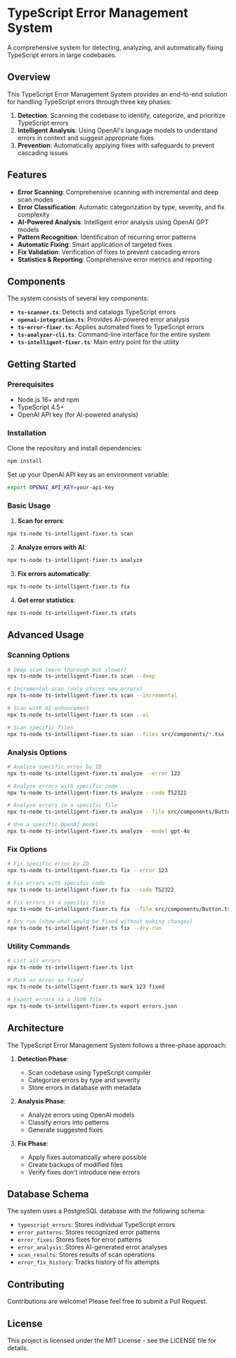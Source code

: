 # TypeScript Error Management System

A comprehensive system for detecting, analyzing, and automatically fixing TypeScript errors in large codebases.

## Overview

This TypeScript Error Management System provides an end-to-end solution for handling TypeScript errors through three key phases:

1. **Detection**: Scanning the codebase to identify, categorize, and prioritize TypeScript errors
2. **Intelligent Analysis**: Using OpenAI's language models to understand errors in context and suggest appropriate fixes
3. **Prevention**: Automatically applying fixes with safeguards to prevent cascading issues

## Features

- **Error Scanning**: Comprehensive scanning with incremental and deep scan modes
- **Error Classification**: Automatic categorization by type, severity, and fix complexity
- **AI-Powered Analysis**: Intelligent error analysis using OpenAI GPT models
- **Pattern Recognition**: Identification of recurring error patterns
- **Automatic Fixing**: Smart application of targeted fixes
- **Fix Validation**: Verification of fixes to prevent cascading errors
- **Statistics & Reporting**: Comprehensive error metrics and reporting

## Components

The system consists of several key components:

- **`ts-scanner.ts`**: Detects and catalogs TypeScript errors
- **`openai-integration.ts`**: Provides AI-powered error analysis
- **`ts-error-fixer.ts`**: Applies automated fixes to TypeScript errors
- **`ts-analyzer-cli.ts`**: Command-line interface for the entire system
- **`ts-intelligent-fixer.ts`**: Main entry point for the utility

## Getting Started

### Prerequisites

- Node.js 16+ and npm
- TypeScript 4.5+
- OpenAI API key (for AI-powered analysis)

### Installation

Clone the repository and install dependencies:

```bash
npm install
```

Set up your OpenAI API key as an environment variable:

```bash
export OPENAI_API_KEY=your-api-key
```

### Basic Usage

1. **Scan for errors**:

```bash
npx ts-node ts-intelligent-fixer.ts scan
```

2. **Analyze errors with AI**:

```bash
npx ts-node ts-intelligent-fixer.ts analyze
```

3. **Fix errors automatically**:

```bash
npx ts-node ts-intelligent-fixer.ts fix
```

4. **Get error statistics**:

```bash
npx ts-node ts-intelligent-fixer.ts stats
```

## Advanced Usage

### Scanning Options

```bash
# Deep scan (more thorough but slower)
npx ts-node ts-intelligent-fixer.ts scan --deep

# Incremental scan (only stores new errors)
npx ts-node ts-intelligent-fixer.ts scan --incremental

# Scan with AI enhancement
npx ts-node ts-intelligent-fixer.ts scan --ai

# Scan specific files
npx ts-node ts-intelligent-fixer.ts scan --files src/components/*.tsx
```

### Analysis Options

```bash
# Analyze specific error by ID
npx ts-node ts-intelligent-fixer.ts analyze --error 123

# Analyze errors with specific code
npx ts-node ts-intelligent-fixer.ts analyze --code TS2322

# Analyze errors in a specific file
npx ts-node ts-intelligent-fixer.ts analyze --file src/components/Button.tsx

# Use a specific OpenAI model
npx ts-node ts-intelligent-fixer.ts analyze --model gpt-4o
```

### Fix Options

```bash
# Fix specific error by ID
npx ts-node ts-intelligent-fixer.ts fix --error 123

# Fix errors with specific code
npx ts-node ts-intelligent-fixer.ts fix --code TS2322

# Fix errors in a specific file
npx ts-node ts-intelligent-fixer.ts fix --file src/components/Button.tsx

# Dry run (show what would be fixed without making changes)
npx ts-node ts-intelligent-fixer.ts fix --dry-run
```

### Utility Commands

```bash
# List all errors
npx ts-node ts-intelligent-fixer.ts list

# Mark an error as fixed
npx ts-node ts-intelligent-fixer.ts mark 123 fixed

# Export errors to a JSON file
npx ts-node ts-intelligent-fixer.ts export errors.json
```

## Architecture

The TypeScript Error Management System follows a three-phase approach:

1. **Detection Phase**:
   - Scan codebase using TypeScript compiler
   - Categorize errors by type and severity
   - Store errors in database with metadata

2. **Analysis Phase**:
   - Analyze errors using OpenAI models
   - Classify errors into patterns
   - Generate suggested fixes

3. **Fix Phase**:
   - Apply fixes automatically where possible
   - Create backups of modified files
   - Verify fixes don't introduce new errors

## Database Schema

The system uses a PostgreSQL database with the following schema:

- `typescript_errors`: Stores individual TypeScript errors
- `error_patterns`: Stores recognized error patterns
- `error_fixes`: Stores fixes for error patterns
- `error_analysis`: Stores AI-generated error analyses
- `scan_results`: Stores results of scan operations
- `error_fix_history`: Tracks history of fix attempts

## Contributing

Contributions are welcome! Please feel free to submit a Pull Request.

## License

This project is licensed under the MIT License - see the LICENSE file for details.